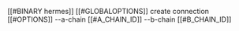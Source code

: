 [[#BINARY hermes]] [[#GLOBALOPTIONS]] create connection [[#OPTIONS]] --a-chain [[#A_CHAIN_ID]] --b-chain [[#B_CHAIN_ID]]